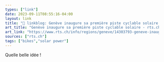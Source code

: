 ```yaml
---
types: ["link"]
date: 2023-09-11T08:55:16-04:00
layout: link
title: "🔗 linkblog: Genève inaugure sa première piste cyclable solaire - rts.ch - Genève'"
art_title: "Genève inaugure sa première piste cyclable solaire - rts.ch - Genève"
art_link: "https://www.rts.ch/info/regions/geneve/14303793-geneve-inaugure-sa-premiere-piste-cyclable-solaire.html?rts_source=rss_t"
sources: ["rts.ch"]
tags: ["bikes","solar power"]
---
```

Quelle belle idée !  
 
